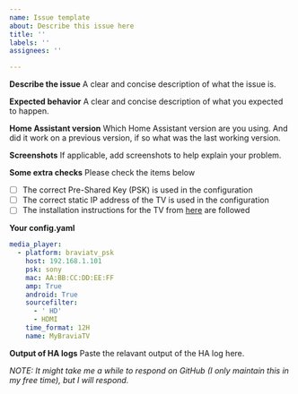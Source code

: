 ```yaml
---
name: Issue template
about: Describe this issue here
title: ''
labels: ''
assignees: ''

---
```


**Describe the issue**
A clear and concise description of what the issue is.

**Expected behavior**
A clear and concise description of what you expected to happen.

**Home Assistant version**
Which Home Assistant version are you using. And did it work on a previous version, if so what was the last working version.

**Screenshots**
If applicable, add screenshots to help explain your problem.

**Some extra checks**
Please check the items below
- [ ] The correct Pre-Shared Key (PSK) is used in the configuration
- [ ] The correct static IP address of the TV is used in the configuration
- [ ] The installation instructions for the TV from [here](https://github.com/custom-components/media_player.braviatv_psk#configuration) are followed

**Your config.yaml**
```yaml
media_player:
  - platform: braviatv_psk
    host: 192.168.1.101
    psk: sony
    mac: AA:BB:CC:DD:EE:FF
    amp: True
    android: True
    sourcefilter:
      - ' HD'
      - HDMI
    time_format: 12H
    name: MyBraviaTV
````

**Output of HA logs**
Paste the relavant output of the HA log here.

*NOTE: It might take me a while to respond on GitHub (I only maintain this in my free time), but I will respond.*
